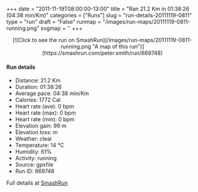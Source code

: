 +++
date = "2011-11-19T08:00:00-13:00"
title = "Ran 21.2 Km in 01:38:26 (04:38 min/Km)"
categories = ["Runs"]
slug = "run-details-20111119-0811"
type = "run"
draft = "False"
runmap = "/images/run-maps/20111119-0811-running.png"
svgmap = '<polyline points="0 76, 2 76, 8 74, 11 72, 18 68, 20 66, 20 65, 21 64, 21 64, 24 63, 27 61, 29 57, 30 55, 33 53, 34 53, 34 53, 34 52, 35 52, 35 53, 37 53, 37 54, 39 54, 40 54, 40 53, 42 53, 42 52, 43 51, 47 49, 50 49, 52 49, 52 49, 54 48, 56 47, 57 46, 60 46, 65 46, 69 45, 72 46, 77 46, 77 46, 79 45, 82 44, 84 41, 85 41, 85 41, 87 41, 88 40, 89 39, 91 37, 91 35, 91 34, 92 32, 97 25, 99 25, 99 25, 99 24, 100 24">'
+++



<!--more-->

<center>
[![Click to see the run on SmashRun](/images/run-maps/20111119-0811-running.png "A map of this run")](https://smashrun.com/peter.smith/run/669748)
</center>

#### Run details

* Distance: 21.2 Km
* Duration: 01:38:26
* Average pace: 04:38 min/Km
* Calories: 1772 Cal
* Heart rate (ave): 0 bpm
* Heart rate (max): 0 bpm
* Heart rate (min): 0 bpm
* Elevation gain: 99 m
* Elevation loss:  m
* Weather: clear
* Temperature: 14 &deg;C
* Humidity: 61%
* Activity: running
* Source: gpxfile
* Run ID: 669748

Full details at [SmashRun](https://smashrun.com/peter.smith/run/669748)